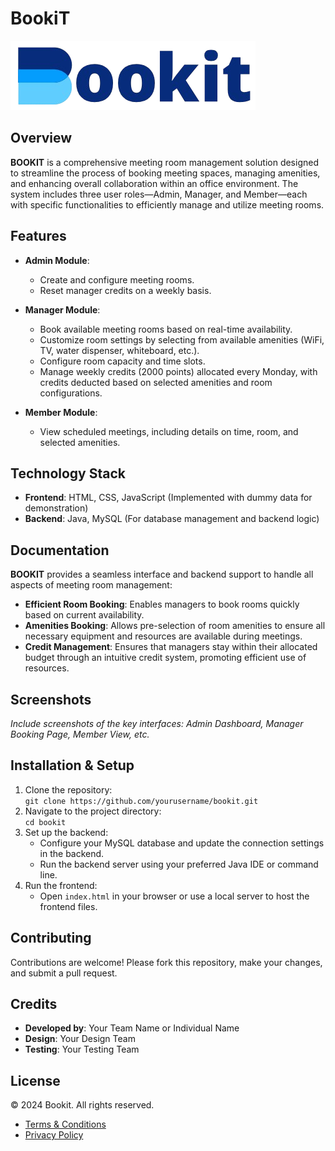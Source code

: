 # BookiT

![Bookit Logo](./frontend/assets/img/bookitlogo.png)

## Overview

**BOOKIT** is a comprehensive meeting room management solution designed to streamline the process of booking meeting spaces, managing amenities, and enhancing overall collaboration within an office environment. The system includes three user roles—Admin, Manager, and Member—each with specific functionalities to efficiently manage and utilize meeting rooms.

## Features

- **Admin Module**:  
  - Create and configure meeting rooms.
  - Reset manager credits on a weekly basis.
  
- **Manager Module**:  
  - Book available meeting rooms based on real-time availability.
  - Customize room settings by selecting from available amenities (WiFi, TV, water dispenser, whiteboard, etc.).
  - Configure room capacity and time slots.
  - Manage weekly credits (2000 points) allocated every Monday, with credits deducted based on selected amenities and room configurations.

- **Member Module**:  
  - View scheduled meetings, including details on time, room, and selected amenities.
  
## Technology Stack

- **Frontend**: HTML, CSS, JavaScript (Implemented with dummy data for demonstration)
- **Backend**: Java, MySQL (For database management and backend logic)
  
## Documentation

**BOOKIT** provides a seamless interface and backend support to handle all aspects of meeting room management:

- **Efficient Room Booking**: Enables managers to book rooms quickly based on current availability.
- **Amenities Booking**: Allows pre-selection of room amenities to ensure all necessary equipment and resources are available during meetings.
- **Credit Management**: Ensures that managers stay within their allocated budget through an intuitive credit system, promoting efficient use of resources.
  
## Screenshots

_Include screenshots of the key interfaces: Admin Dashboard, Manager Booking Page, Member View, etc._

## Installation & Setup

1. Clone the repository:  
   `git clone https://github.com/yourusername/bookit.git`
2. Navigate to the project directory:  
   `cd bookit`
3. Set up the backend:
   - Configure your MySQL database and update the connection settings in the backend.
   - Run the backend server using your preferred Java IDE or command line.
4. Run the frontend:
   - Open `index.html` in your browser or use a local server to host the frontend files.
  
## Contributing

Contributions are welcome! Please fork this repository, make your changes, and submit a pull request.

## Credits

- **Developed by**: Your Team Name or Individual Name
- **Design**: Your Design Team
- **Testing**: Your Testing Team

## License

© 2024 Bookit. All rights reserved.  
- [Terms & Conditions](#)
- [Privacy Policy](#)
